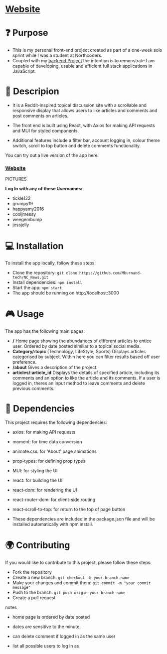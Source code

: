 # [Website](https://burnet-news.netlify.app/)
# :question: Purpose

- This is my personal front-end project created as part of a one-week solo sprint while I was a student at Northcoders. 
- Coupled with my [backend Project](https://github.com/Mburnand-tech/News_Server) the intention is to remonstrate I am capable of developing, usable and efficient full stack applications in JavaScript. 

# :microphone: Descripion
  
- It is a Reddit-inspired topical discussion site with a scrollable and responsive display that allows users to like articles and comments and post comments on articles. 
- The front end is built using React, with Axios for making API requests and MUI for styled components. 
  
- Additional features include a filter bar, account logging in, colour theme switch, scroll to top button and delete comments functionality.

You can try out a live version of the app here:
### [Website](https://burnet-news.netlify.app/)

PICTURES
  
**Log In with any of these Usernames:**
- tickle122
- grumpy19
- happyamy2016
- cooljmessy
- weegembump
- jessjelly

# :computer: Installation
  
To install the app locally, follow these steps:

- Clone the repository: `git clone https://github.com/Mburnand-tech/NC_News.git`
- Install dependencies: `npm install`
- Start the app: `npm start`
- The app should be running on http://localhost:3000

# :video_game: Usage
  
The app has the following main pages:

- **/**  Home page showing the abundances of different articles to entice user. Ordered by date posted similiar to a topical social media. 
- **Category/:topic** (Technology, LifeStyle, Sports) Displays articles categorised by subject. Within here you can filter results based off user preference. 
- **/about** Gives a description of the project.
- **articles/:article_id** Displays the details of specified article, including its comments and an option to like the article and its comments. If a user is logged in, theres an input method to leave comments and delete previous comments. 
  
# :electric_plug: Dependencies
  
This project requires the following dependencies:

- axios: for making API requests
- moment: for time data conversion
- animate.css: for 'About' page animations
- prop-types: for defining prop types
- MUI: for styling the UI
- react: for building the UI
- react-dom: for rendering the UI
- react-router-dom: for client-side routing
- react-scroll-to-top: for return to the top of page button

- These dependencies are included in the package.json file and will be installed automatically with npm install.

# :earth_africa: Contributing
  
If you would like to contribute to this project, please follow these steps:

- Fork the repository
- Create a new branch: `git checkout -b your-branch-name`
- Make your changes and commit them: `git commit -m "your commit message"`
- Push to the branch: `git push origin your-branch-name`
- Create a pull request

notes

- home page is ordered by date posted

- dates are sensitive to the minute. 

- can delete comment if logged in as the same user

- list all possible users to log in as 




